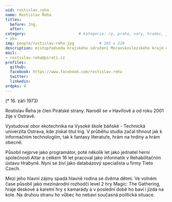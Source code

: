 ```yaml
---
uid: rostislav.reha	
name: Rostislav Řeha
titles:
  before: Ing. 
  after: 
category:                 		# kategorie: rp, praha, vary, hradec, jmk, senat
- pks
img: people/rostislav-reha.jpg           # 165 x 220
description: místopředseda krajského sdružení Moravskoslezského kraje # kratký popis, max 160 znaků
mail:
- rostislav.reha@pirati.cz
profiles:
  github:
  facebook:	https://www.facebook.com/rostislav.reha	
  twitter:
  linkedin: 
ordpks: 4
---
```


(* 16. záři 1973)

Rostislav Řeha je člen Pirátské strany. Narodil se v Havířově a od roku 2001 žije v Ostravě.

Vystudoval obor ekotechnika na Vysoké škole báňské - Technická univerzita Ostrava, kde získal titul Ing. V průběhu studia začal tíhnout jak k informačním technologiím, tak k fantasy literatuře, hrám na hrdiny a hrám obecně.

Působil nejprve jako programátor, poté několik let jako jednatel herní společnosti Altar a celkem 16 let pracoval jako informatik v Rehabilitačním ústavu Hrabyně. Nyní se živí jako databázový specialista u firmy Tieto Czech.

Mezi jeho hlavní zájmy spadá hlavně rodina se dvěma dětmi. Ve volném čase působil jako mezinárodní rozhodčí level 2 hry Magic: The Gathering, hraje deskové a karetní hry s kamarády a v poslední době ho baví i jízda na kole. Na druhou stranu ho vůbec ho nebaví současná politická situace.
